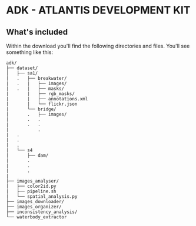 # ADK - ATLANTIS DEVELOPMENT KIT

## What's included

Within the download you'll find the following directories and files. You'll see something like this:

```text
adk/
├── dataset/
│   ├── sa1/
|   .   ├── breakwater/
|   .   |   ├── images/
|   .   |   ├── masks/
|       |   ├── rgb_masks/
|       |   ├── annotations.xml
|       |   └── flickr.json
|       └── bridge/
|       .   ├── images/
|       .   .
|       .   .
|           .
|   .
|   .
|   .
|   └── s4
|       ├── dam/
|       .
|       .
|       .
|
├── images_analyser/
|   ├── color2id.py
|   ├── pipeline.sh
|   └── spatial_analysis.py   
├── images_downloader/
├── images_organizer/
├── inconsistency_analysis/
└── waterbody_extractor   
```
